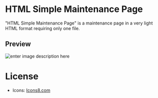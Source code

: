 # HTML Simple Maintenance Page
"HTML Simple Maintenance Page" is a maintenance page in a very light HTML format requiring only one file. 
## Preview
![enter image description here]()

# License
 - Icons: [Icons8.com](https://icons8.com/)
